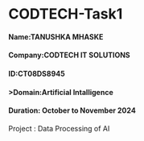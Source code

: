 # CODTECH-Task1
<h4>Name:TANUSHKA MHASKE</h4>
<h4>Company:CODTECH IT SOLUTIONS</h4>
<h4>ID:CT08DS8945</h4>
<h4>>Domain:Artificial Intalligence</h4>
<h4>Duration: October to November 2024</h4>

Project : Data Processing of AI
